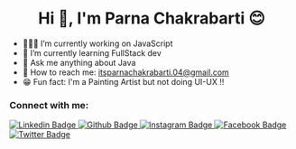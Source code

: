 <h1 align="center">Hi 👋, I'm Parna Chakrabarti 😊</h1>

- 👩🏻‍💻 I’m currently working on JavaScript
- 🚀 I’m currently learning FullStack dev
- 💬 Ask me anything about Java 
- 📨 How to reach me: itsparnachakrabarti.04@gmail.com
- 😁 Fun fact: I'm a Painting Artist but not doing UI-UX !!
  
### Connect with me:
<div id="badges">
  <a href="https://linkedin.com/parna-chakrabarti-09265625a">
    <img src="https://img.shields.io/badge/Linkedin-blue?style=for-the-badge&logo=linkedin&logoColor=white" alt="Linkedin Badge"/>
  </a>
  <a href="https://github.com/ItsParna">
    <img src="https://img.shields.io/badge/Github-white?style=for-the-badge&logo=Github&logoColor=black" alt="Github Badge"/>
  </a>
   <a href="https://www.instagram.com/itzmeparna">
    <img src="https://img.shields.io/badge/Instagram-purple?style=for-the-badge&logo=instagram&logoColor=white" alt="Instagram Badge"/>
  </a>
   <a href="https://fb.com/Myselfparna">
    <img src="https://img.shields.io/badge/Facebook-blue?style=for-the-badge&logo=facebook&logoColor=white" alt="Facebook Badge"/>
  </a>
   <a href="https://twitter.com/ItsParna_04">
    <img src="https://img.shields.io/badge/Twitter-blue?style=for-the-badge&logo=twitter&logoColor=white" alt="Twitter Badge"/>
  </a>
  <br>
</div>

<!---
ItsParna/ItsParna is a ✨ special ✨ repository because its `README.md` (this file) appears on your GitHub profile.
You can click the Preview link to take a look at your changes.
--->
